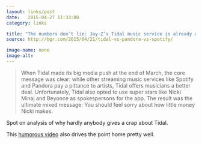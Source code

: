```yaml
---
layout: links/post
date:   2015-04-27 11:33:00
category: links

title: "The numbers don’t lie: Jay-Z’s Tidal music service is already a spectacular flop"
source: http://bgr.com/2015/04/21/tidal-vs-pandora-vs-spotify/

image-name: none
image-alt:
---
```


> When Tidal made its big media push at the end of March, the core message was clear: while other streaming music services like Spotify and Pandora pay a pittance to artists, Tidal offers musicians a better deal. Unfortunately, Tidal also opted to use super stars like Nicki Minaj and Beyonce as spokespersons for the app. The result was the ultimate mixed message: You should feel sorry about how little money Nicki makes.

Spot on analysis of why hardly anybody gives a crap about Tidal.

This [humorous video](https://www.youtube.com/watch?v=kEsJqtiU-2A) also drives the point home pretty well.